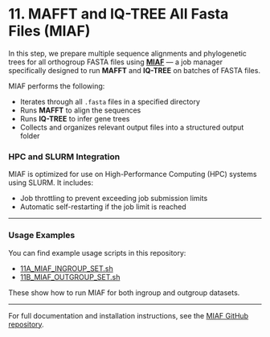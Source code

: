 # 11. MAFFT and IQ-TREE All Fasta Files (MIAF)

In this step, we prepare multiple sequence alignments and phylogenetic trees for all orthogroup FASTA files using **[MIAF](https://github.com/mjbieren/MIAF/)** — a job manager specifically designed to run **MAFFT** and **IQ-TREE** on batches of FASTA files.

MIAF performs the following:
- Iterates through all `.fasta` files in a specified directory
- Runs **MAFFT** to align the sequences
- Runs **IQ-TREE** to infer gene trees
- Collects and organizes relevant output files into a structured output folder

### HPC and SLURM Integration
MIAF is optimized for use on High-Performance Computing (HPC) systems using SLURM. It includes:
- Job throttling to prevent exceeding job submission limits
- Automatic self-restarting if the job limit is reached

---

### Usage Examples

You can find example usage scripts in this repository:

- [11A_MIAF_INGROUP_SET.sh](https://github.com/mjbieren/Coleochaetophyceae_Phylogenomics/blob/main/Scripts/11_MIAF/11A_MIAF_INGROUP_SET.sh)  
- [11B_MIAF_OUTGROUP_SET.sh](https://github.com/mjbieren/Coleochaetophyceae_Phylogenomics/blob/main/Scripts/11_MIAF/11B_MIAF_OUTGROUP_SET.sh)

These show how to run MIAF for both ingroup and outgroup datasets.

---

For full documentation and installation instructions, see the [MIAF GitHub repository](https://github.com/mjbieren/MIAF/).
